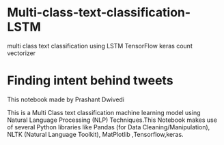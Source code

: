 # Multi-class-text-classification-LSTM
multi class text classification using LSTM TensorFlow keras count vectorizer 


# Finding intent behind tweets

This notebook made by Prashant Dwivedi

This is a Multi Class text classification machine learning model  using Natural Language Processing (NLP) Techniques.This Notebook makes use of several Python libraries like Pandas (for Data Cleaning/Manipulation), NLTK (Natural Language Toolkit), MatPlotlib ,Tensorflow,keras.


